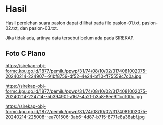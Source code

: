 # Hasil

Hasil perolehan suara paslon dapat dilihat pada file paslon-01.txt, paslon-02.txt, dan paslon-03.txt.

Jika tidak ada, artinya data tersebut belum ada pada SIREKAP.

## Foto C Plano

https://sirekap-obj-formc.kpu.go.id/1877/pemilu/ppwp/31/74/08/10/02/3174081002075-20240214-224907--91bf8759-df52-4e24-bf10-ff75559c7c0a.jpg

https://sirekap-obj-formc.kpu.go.id/1877/pemilu/ppwp/31/74/08/10/02/3174081002075-20240214-224714--5b39490f-a167-4a2f-b3a8-8ee9f1cc100c.jpg

https://sirekap-obj-formc.kpu.go.id/1877/pemilu/ppwp/31/74/08/10/02/3174081002075-20240214-225008--ea701506-3ab6-4d87-b715-8771e8a38abf.jpg
